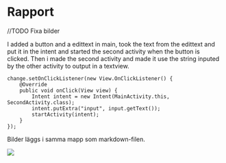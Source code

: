 # Rapport

//TODO
Fixa bilder

I added a button and a edittext in main, took the text from the edittext and put it in the intent
and started the second activity when the button is clicked. Then i made the second activity and
made it use the string inputed by the other activity to output in a textview.

```
change.setOnClickListener(new View.OnClickListener() {
    @Override
    public void onClick(View view) {
        Intent intent = new Intent(MainActivity.this, SecondActivity.class);
        intent.putExtra("input", input.getText());
        startActivity(intent);
    }
});
```

Bilder läggs i samma mapp som markdown-filen.

![](bild.png)
